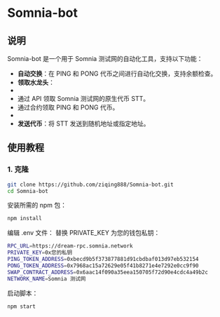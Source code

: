 # Somnia-bot

## 说明

Somnia-bot 是一个用于 Somnia 测试网的自动化工具，支持以下功能：
- **自动交换**：在 PING 和 PONG 代币之间进行自动化交换，支持余额检查。
- **领取水龙头**：
- 
- 通过 API 领取 Somnia 测试网的原生代币 STT。
- 通过合约领取 PING 和 PONG 代币。
- 
- **发送代币**：将 STT 发送到随机地址或指定地址。


## 使用教程

### 1. 克隆

```bash
git clone https://github.com/ziqing888/Somnia-bot.git 
cd Somnia-bot
```
安装所需的 npm 包：
```bash
npm install
```
编辑 .env 文件：
替换 PRIVATE_KEY 为您的钱包私钥：
```bash
RPC_URL=https://dream-rpc.somnia.network
PRIVATE_KEY=0x您的私钥
PING_TOKEN_ADDRESS=0xbecd9b5f373877881d91cbdbaf013d97eb532154
PONG_TOKEN_ADDRESS=0x7968ac15a72629e05f41b8271e4e7292e0cc9f90
SWAP_CONTRACT_ADDRESS=0x6aac14f090a35eea150705f72d90e4cdc4a49b2c
NETWORK_NAME=Somnia 测试网
```
启动脚本：
```bash
npm start
```
